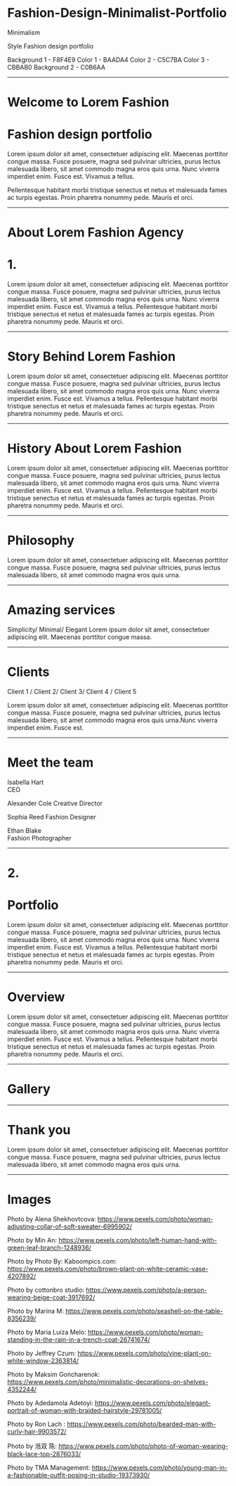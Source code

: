 # Fashion-Design-Minimalist-Portfolio

Minimalism 

Style
Fashion design portfolio

Background 1 - F8F4E9
Color 1 - BAADA4
Color 2 - C5C7BA
Color 3 - CBBAB0
Background 2 - C0B6AA

------------------------------------------------------------------------------

# Welcome to Lorem Fashion
# Fashion design portfolio

Lorem ipsum dolor sit amet, consectetuer adipiscing elit. Maecenas porttitor congue massa. Fusce posuere, magna sed pulvinar ultricies, purus lectus malesuada libero, sit amet commodo magna eros quis urna. Nunc viverra imperdiet enim. Fusce est. Vivamus a tellus.

Pellentesque habitant morbi tristique senectus et netus et malesuada fames ac turpis egestas. Proin pharetra nonummy pede. Mauris et orci.

------------------------------------------------------------------------------

# About Lorem Fashion Agency
# 1.
Lorem ipsum dolor sit amet, consectetuer adipiscing elit. Maecenas porttitor congue massa. Fusce posuere, magna sed pulvinar ultricies, purus lectus malesuada libero, sit amet commodo magna eros quis urna. Nunc viverra imperdiet enim. Fusce est. Vivamus a tellus. Pellentesque habitant morbi tristique senectus et netus et malesuada fames ac turpis egestas. Proin pharetra nonummy pede. Mauris et orci.

-----------------------------------------------------------------------------

# Story Behind Lorem Fashion
Lorem ipsum dolor sit amet, consectetuer adipiscing elit. Maecenas porttitor congue massa. Fusce posuere, magna sed pulvinar ultricies, purus lectus malesuada libero, sit amet commodo magna eros quis urna. Nunc viverra imperdiet enim. Fusce est. Vivamus a tellus. Pellentesque habitant morbi tristique senectus et netus et malesuada fames ac turpis egestas. Proin pharetra nonummy pede. Mauris et orci.

-----------------------------------------------------------------------------

# History About Lorem Fashion
Lorem ipsum dolor sit amet, consectetuer adipiscing elit. Maecenas porttitor congue massa. Fusce posuere, magna sed pulvinar ultricies, purus lectus malesuada libero, sit amet commodo magna eros quis urna. Nunc viverra imperdiet enim. Fusce est. Vivamus a tellus. Pellentesque habitant morbi tristique senectus et netus et malesuada fames ac turpis egestas. Proin pharetra nonummy pede. Mauris et orci.

----------------------------------------------------------------------------

# Philosophy
Lorem ipsum dolor sit amet, consectetuer adipiscing elit. Maecenas porttitor congue massa. Fusce posuere, magna sed pulvinar ultricies, purus lectus malesuada libero, sit amet commodo magna eros quis urna.

---------------------------------------------------------------------------

# Amazing services

Simplicity/ Minimal/ Elegant
Lorem ipsum dolor sit amet, consectetuer adipiscing elit. Maecenas porttitor congue massa.

----------------------------------------------------------------------------

# Clients

Client 1 / Client 2/ Client 3/ Client 4 / Client 5

Lorem ipsum dolor sit amet, consectetuer adipiscing elit. Maecenas porttitor congue massa. Fusce posuere, magna sed pulvinar ultricies, purus lectus malesuada libero, sit amet commodo magna eros quis urna.Nunc viverra imperdiet enim. Fusce est. 

------------------------------------------------------------------------------

# Meet the team

Isabella Hart  
CEO

Alexander Cole 
Creative Director

Sophia Reed 
Fashion Designer

Ethan Blake  
Fashion Photographer

------------------------------------------------------------------------------

# 2.

# Portfolio

Lorem ipsum dolor sit amet, consectetuer adipiscing elit. Maecenas porttitor congue massa. Fusce posuere, magna sed pulvinar ultricies, purus lectus malesuada libero, sit amet commodo magna eros quis urna. Nunc viverra imperdiet enim. Fusce est. Vivamus a tellus. Pellentesque habitant morbi tristique senectus et netus et malesuada fames ac turpis egestas. Proin pharetra nonummy pede. Mauris et orci.

------------------------------------------------------------------------------

# Overview

Lorem ipsum dolor sit amet, consectetuer adipiscing elit. Maecenas porttitor congue massa. Fusce posuere, magna sed pulvinar ultricies, purus lectus malesuada libero, sit amet commodo magna eros quis urna. Nunc viverra imperdiet enim. Fusce est. Vivamus a tellus. Pellentesque habitant morbi tristique senectus et netus et malesuada fames ac turpis egestas. Proin pharetra nonummy pede. Mauris et orci.

-----------------------------------------------------------------------------

# Gallery

---------------------------

# Thank you

Lorem ipsum dolor sit amet, consectetuer adipiscing elit. Maecenas porttitor congue massa. Fusce posuere, magna sed pulvinar ultricies, purus lectus malesuada libero, sit amet commodo magna eros quis urna.

------------------------------------------------

# Images

Photo by Alena Shekhovtcova: https://www.pexels.com/photo/woman-adjusting-collar-of-soft-sweater-6995902/

Photo by Min An: https://www.pexels.com/photo/left-human-hand-with-green-leaf-branch-1248936/

Photo by Photo By: Kaboompics.com: https://www.pexels.com/photo/brown-plant-on-white-ceramic-vase-4207892/

Photo by cottonbro studio: https://www.pexels.com/photo/a-person-wearing-beige-coat-3917692/

Photo by Marina M: https://www.pexels.com/photo/seashell-on-the-table-8356239/

Photo by Maria Luiza  Melo: https://www.pexels.com/photo/woman-standing-in-the-rain-in-a-trench-coat-26741674/

Photo by Jeffrey Czum: https://www.pexels.com/photo/vine-plant-on-white-window-2363814/

Photo by Maksim Goncharenok: https://www.pexels.com/photo/minimalistic-decorations-on-shelves-4352244/

Photo by Adedamola Adetoyi: https://www.pexels.com/photo/elegant-portrait-of-woman-with-braided-hairstyle-29781005/

Photo by Ron Lach : https://www.pexels.com/photo/bearded-man-with-curly-hair-9903572/

Photo by 湉双 陈: https://www.pexels.com/photo/photo-of-woman-wearing-black-lace-top-2876033/

Photo by TMA Management: https://www.pexels.com/photo/young-man-in-a-fashionable-outfit-posing-in-studio-19373930/

